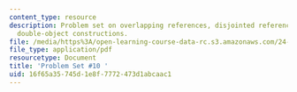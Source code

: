 ```yaml
---
content_type: resource
description: Problem set on overlapping references, disjointed references, PRO, and
  double-object constructions.
file: /media/https%3A/open-learning-course-data-rc.s3.amazonaws.com/24-902-language-and-its-structure-ii-syntax-fall-2003/16f65a35745d1e8f7772473d1abcaac1_ps_10.pdf
file_type: application/pdf
resourcetype: Document
title: 'Problem Set #10 '
uid: 16f65a35-745d-1e8f-7772-473d1abcaac1
---
```

